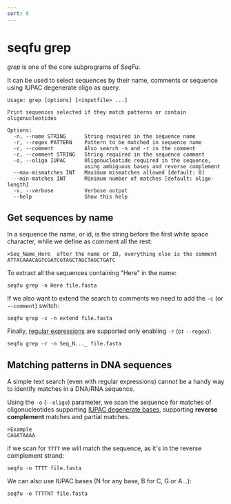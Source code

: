 ```yaml
---
sort: 8
---
```

# seqfu grep

*grep*  is one of the core subprograms of *SeqFu*.

It can be used to select sequences by their name, comments or
sequence using IUPAC degenerate oligo as query.

```text
Usage: grep [options] [<inputfile> ...]

Print sequences selected if they match patterns or contain oligonucleotides

Options:
  -n, --name STRING      String required in the sequence name
  -r, --regex PATTERN    Pattern to be matched in sequence name
  -c, --comment          Also search -n and -r in the comment
  -c, --comment STRING   String required in the sequence comment
  -o, --oligo IUPAC      Oligonucleotide required in the sequence,
                         using ambiguous bases and reverse complement
  --max-mismatches INT   Maximum mismatches allowed [default: 0]
  --min-matches INT      Minimum number of matches [default: oligo-length]
  -v, --verbose          Verbose output
  --help                 Show this help
```


## Get sequences by name

In a sequence the name, or id, is the string before the first white space
character, while we define as comment all the rest:
```text
>Seq_Name_Here  after the name or ID, everything else is the comment
ATTACAAACAGTCGATCGTAGCTAGCTAGCTGATC
```


To extract all the sequences containing "Here" in the name:
```
seqfu grep -n Here file.fasta
```

If we also want to extend the search to comments we need to add the `-c` (or `--comment`) switch:
```
seqfu grep -c -n extend file.fasta
```

Finally, [regular expressions](https://www.regular-expressions.info/)
are supported only enabling `-r` (or `--regex`):
```
seqfu grep -r -n Seq_N..._ file.fasta
```


## Matching patterns in DNA sequences

A simple text search (even with regular expressions) cannot be 
a handy way to identify matches in a DNA/RNA sequence.

Using the `-o` (`--oligo`) parameter, we scan the sequence for matches 
of oligonucleotides supporting [IUPAC degenerate bases](https://www.bioinformatics.org/sms/iupac.html),
supporting **reverse complement** matches and partial matches.

```text
>Example
CAGATAAAA
```

if we scan for `TTTT` we will match the sequence, as it's in the reverse complement strand:
```
seqfu -o TTTT file.fasta
```

We can also use IUPAC bases (N for any base, B for C, G or A...):
```
seqfu -o TTTTNT file.fasta
```
